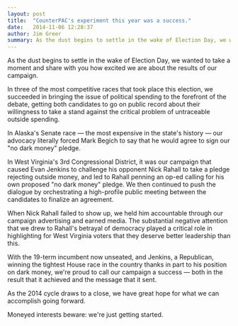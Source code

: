 ```yaml
---
layout: post
title:  "CounterPAC's experiment this year was a success."
date:   2014-11-06 12:28:37
author: Jim Greer
summary: As the dust begins to settle in the wake of Election Day, we wanted to take a moment and share with you how excited we are about the results of our campaign. In three of the most competitive races that took place this election, we succeeded in bringing the issue of political spending to the forefront of the debate, getting both candidates to go on public record about their willingness to take a stand against the critical problem of untraceable outside spending.
---
```


As the dust begins to settle in the wake of Election Day, we wanted to take a moment and share with you how excited we are about the results of our campaign.
 
In three of the most competitive races that took place this election, we succeeded in bringing the issue of political spending to the forefront of the debate, getting both candidates to go on public record about their willingness to take a stand against the critical problem of untraceable outside spending.
 
In Alaska's Senate race — the most expensive in the state's history — our advocacy literally forced Mark Begich to say that he would agree to sign our "no dark money" pledge. 
 
In West Virginia's 3rd Congressional District, it was our campaign that caused Evan Jenkins to challenge his opponent Nick Rahall to take a pledge rejecting outside money, and led to Rahall penning an op-ed calling for his own proposed "no dark money" pledge. We then continued to push the dialogue by orchestrating a high-profile public meeting between the candidates to finalize an agreement. 
 
When Nick Rahall failed to show up, we held him accountable through our campaign advertising and earned media. The substantial negative attention that we drew to Rahall's betrayal of democracy played a critical role in highlighting for West Virginia voters that they deserve better leadership than this. 
 
With the 19-term incumbent now unseated, and Jenkins, a Republican, winning the tightest House race in the country thanks in part to his position on dark money, we're proud to call our campaign a success — both in the result that it achieved and the message that it sent.
 
As the 2014 cycle draws to a close, we have great hope for what we can accomplish going forward.

Moneyed interests beware: we're just getting started.
